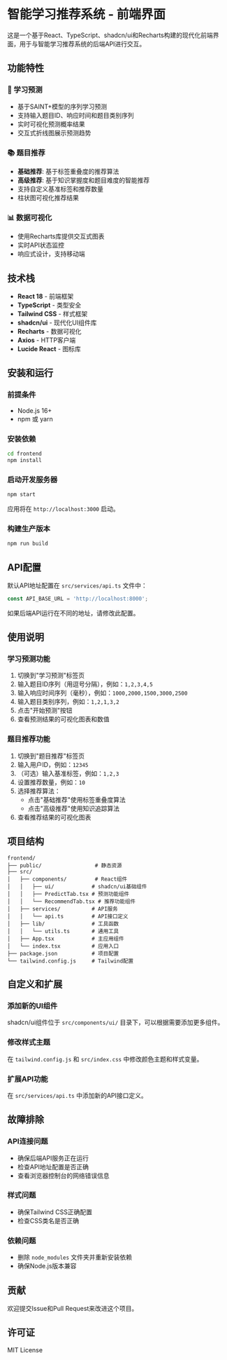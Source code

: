 # 智能学习推荐系统 - 前端界面

这是一个基于React、TypeScript、shadcn/ui和Recharts构建的现代化前端界面，用于与智能学习推荐系统的后端API进行交互。

## 功能特性

### 🧠 学习预测
- 基于SAINT+模型的序列学习预测
- 支持输入题目ID、响应时间和题目类别序列
- 实时可视化预测概率结果
- 交互式折线图展示预测趋势

### 📚 题目推荐
- **基础推荐**: 基于标签重叠度的推荐算法
- **高级推荐**: 基于知识掌握度和题目难度的智能推荐
- 支持自定义基准标签和推荐数量
- 柱状图可视化推荐结果

### 📊 数据可视化
- 使用Recharts库提供交互式图表
- 实时API状态监控
- 响应式设计，支持移动端

## 技术栈

- **React 18** - 前端框架
- **TypeScript** - 类型安全
- **Tailwind CSS** - 样式框架
- **shadcn/ui** - 现代化UI组件库
- **Recharts** - 数据可视化
- **Axios** - HTTP客户端
- **Lucide React** - 图标库

## 安装和运行

### 前提条件
- Node.js 16+ 
- npm 或 yarn

### 安装依赖
```bash
cd frontend
npm install
```

### 启动开发服务器
```bash
npm start
```

应用将在 `http://localhost:3000` 启动。

### 构建生产版本
```bash
npm run build
```

## API配置

默认API地址配置在 `src/services/api.ts` 文件中：

```typescript
const API_BASE_URL = 'http://localhost:8000';
```

如果后端API运行在不同的地址，请修改此配置。

## 使用说明

### 学习预测功能
1. 切换到"学习预测"标签页
2. 输入题目ID序列（用逗号分隔），例如：`1,2,3,4,5`
3. 输入响应时间序列（毫秒），例如：`1000,2000,1500,3000,2500`
4. 输入题目类别序列，例如：`1,2,1,3,2`
5. 点击"开始预测"按钮
6. 查看预测结果的可视化图表和数值

### 题目推荐功能
1. 切换到"题目推荐"标签页
2. 输入用户ID，例如：`12345`
3. （可选）输入基准标签，例如：`1,2,3`
4. 设置推荐数量，例如：`10`
5. 选择推荐算法：
   - 点击"基础推荐"使用标签重叠度算法
   - 点击"高级推荐"使用知识追踪算法
6. 查看推荐结果的可视化图表

## 项目结构

```
frontend/
├── public/                 # 静态资源
├── src/
│   ├── components/         # React组件
│   │   ├── ui/            # shadcn/ui基础组件
│   │   ├── PredictTab.tsx # 预测功能组件
│   │   └── RecommendTab.tsx # 推荐功能组件
│   ├── services/          # API服务
│   │   └── api.ts         # API接口定义
│   ├── lib/               # 工具函数
│   │   └── utils.ts       # 通用工具
│   ├── App.tsx            # 主应用组件
│   └── index.tsx          # 应用入口
├── package.json           # 项目配置
└── tailwind.config.js     # Tailwind配置
```

## 自定义和扩展

### 添加新的UI组件
shadcn/ui组件位于 `src/components/ui/` 目录下，可以根据需要添加更多组件。

### 修改样式主题
在 `tailwind.config.js` 和 `src/index.css` 中修改颜色主题和样式变量。

### 扩展API功能
在 `src/services/api.ts` 中添加新的API接口定义。

## 故障排除

### API连接问题
- 确保后端API服务正在运行
- 检查API地址配置是否正确
- 查看浏览器控制台的网络错误信息

### 样式问题
- 确保Tailwind CSS正确配置
- 检查CSS类名是否正确

### 依赖问题
- 删除 `node_modules` 文件夹并重新安装依赖
- 确保Node.js版本兼容

## 贡献

欢迎提交Issue和Pull Request来改进这个项目。

## 许可证

MIT License
